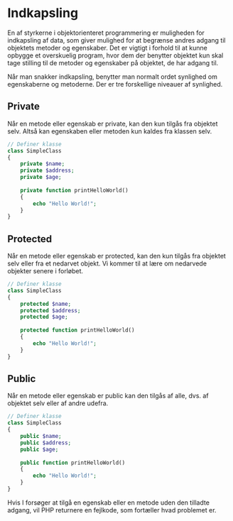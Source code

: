 # Indkapsling
En af styrkerne i objektorienteret programmering er muligheden for indkapsling af data, som giver mulighed for at begrænse andres adgang til objektets metoder og egenskaber. Det er vigtigt i forhold til at kunne opbygge et overskuelig program, hvor dem der benytter objektet kun skal tage stilling til de metoder og egenskaber på objektet, de har adgang til.

Når man snakker indkapsling, benytter man normalt ordet synlighed om egenskaberne og metoderne. Der er tre forskellige niveauer af synlighed.

## Private
Når en metode eller egenskab er private, kan den kun tilgås fra objektet selv. Altså kan egenskaben eller metoden kun kaldes fra klassen selv.
```php
// Definer klasse
class SimpleClass
{
    private $name;
    private $address;
    private $age; 
 
    private function printHelloWorld()
    {
        echo "Hello World!";
    } 
}
```
## Protected
Når en metode eller egenskab er protected, kan den kun tilgås fra objektet selv eller fra et nedarvet objekt. Vi kommer til at lære om nedarvede objekter senere i forløbet.
```php
// Definer klasse
class SimpleClass
{
    protected $name;
    protected $address;
    protected $age; 
 
    protected function printHelloWorld()
    {
        echo "Hello World!";
    } 
}
```
## Public
Når en metode eller egenskab er public kan den tilgås af alle, dvs. af objektet selv eller af andre udefra.
```php
// Definer klasse
class SimpleClass
{
    public $name;
    public $address;
    public $age; 
 
    public function printHelloWorld()
    {
        echo "Hello World!";
    } 
}
```
Hvis I forsøger at tilgå en egenskab eller en metode uden den tilladte adgang, vil PHP returnere en fejlkode, som fortæller hvad problemet er.

